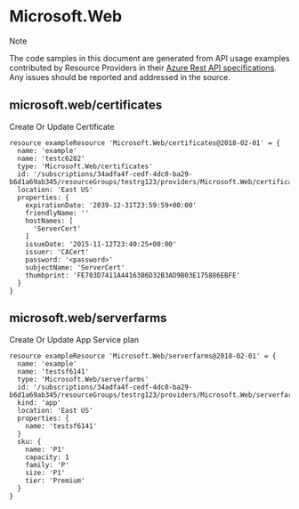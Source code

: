 # Microsoft.Web
  
> [!NOTE]
> The code samples in this document are generated from API usage examples contributed by Resource Providers in their [Azure Rest API specifications](https://github.com/Azure/azure-rest-api-specs). Any issues should be reported and addressed in the source.


## microsoft.web/certificates

Create Or Update Certificate
```bicep
resource exampleResource 'Microsoft.Web/certificates@2018-02-01' = {
  name: 'example'
  name: 'testc6282'
  type: 'Microsoft.Web/certificates'
  id: '/subscriptions/34adfa4f-cedf-4dc0-ba29-b6d1a69ab345/resourceGroups/testrg123/providers/Microsoft.Web/certificates/testc6282'
  location: 'East US'
  properties: {
    expirationDate: '2039-12-31T23:59:59+00:00'
    friendlyName: ''
    hostNames: [
      'ServerCert'
    ]
    issueDate: '2015-11-12T23:40:25+00:00'
    issuer: 'CACert'
    password: '<password>'
    subjectName: 'ServerCert'
    thumbprint: 'FE703D7411A44163B6D32B3AD9B03E175886EBFE'
  }
}
```

## microsoft.web/serverfarms

Create Or Update App Service plan
```bicep
resource exampleResource 'Microsoft.Web/serverfarms@2018-02-01' = {
  name: 'example'
  name: 'testsf6141'
  type: 'Microsoft.Web/serverfarms'
  id: '/subscriptions/34adfa4f-cedf-4dc0-ba29-b6d1a69ab345/resourceGroups/testrg123/providers/Microsoft.Web/serverfarms/testsf6141'
  kind: 'app'
  location: 'East US'
  properties: {
    name: 'testsf6141'
  }
  sku: {
    name: 'P1'
    capacity: 1
    family: 'P'
    size: 'P1'
    tier: 'Premium'
  }
}
```
